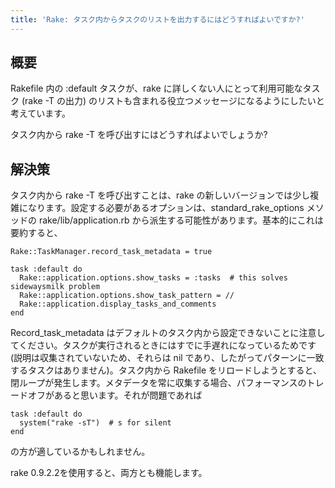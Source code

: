 ```yaml
---
title: 'Rake: タスク内からタスクのリストを出力するにはどうすればよいですか?'
---
```


## 概要
Rakefile 内の :default タスクが、rake に詳しくない人にとって利用可能なタスク (rake -T の出力) のリストも含まれる役立つメッセージになるようにしたいと考えています。

タスク内から rake -T を呼び出すにはどうすればよいでしょうか?

## 解決策
タスク内から rake -T を呼び出すことは、rake の新しいバージョンでは少し複雑になります。設定する必要があるオプションは、standard_rake_options メソッドの rake/lib/application.rb から派生する可能性があります。基本的にこれは要約すると、

```
Rake::TaskManager.record_task_metadata = true

task :default do
  Rake::application.options.show_tasks = :tasks  # this solves sidewaysmilk problem
  Rake::application.options.show_task_pattern = //
  Rake::application.display_tasks_and_comments
end

```
Record_task_metadata はデフォルトのタスク内から設定できないことに注意してください。タスクが実行されるときにはすでに手遅れになっているためです (説明は収集されていないため、それらは nil であり、したがってパターンに一致するタスクはありません)。タスク内から Rakefile をリロードしようとすると、閉ループが発生します。メタデータを常に収集する場合、パフォーマンスのトレードオフがあると思います。それが問題であれば

```
task :default do
  system("rake -sT")  # s for silent
end

```
の方が適しているかもしれません。

rake 0.9.2.2を使用すると、両方とも機能します。

